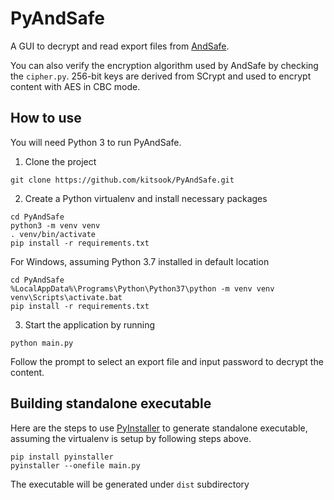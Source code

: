 # PyAndSafe

A GUI to decrypt and read export files from [AndSafe](https://play.google.com/store/apps/details?id=net.clarenceho.andsafe).

You can also verify the encryption algorithm used by AndSafe by checking the `cipher.py`.
256-bit keys are derived from SCrypt and used to encrypt content with AES in CBC mode.

## How to use

You will need Python 3 to run PyAndSafe.

1. Clone the project

```
git clone https://github.com/kitsook/PyAndSafe.git
```

2. Create a Python virtualenv and install necessary packages

```
cd PyAndSafe
python3 -m venv venv
. venv/bin/activate
pip install -r requirements.txt
```

For Windows, assuming Python 3.7 installed in default location

```
cd PyAndSafe
%LocalAppData%\Programs\Python\Python37\python -m venv venv
venv\Scripts\activate.bat
pip install -r requirements.txt
```

3. Start the application by running
```
python main.py
```
Follow the prompt to select an export file and input password to decrypt the content.


## Building standalone executable

Here are the steps to use [PyInstaller](http://www.pyinstaller.org/) to generate standalone executable, assuming the virtualenv is setup by following steps above.

```
pip install pyinstaller
pyinstaller --onefile main.py
```

The executable will be generated under `dist` subdirectory
